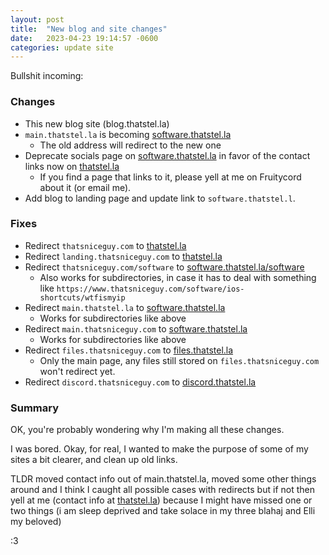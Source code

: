 ```yaml
---
layout: post
title:  "New blog and site changes"
date:   2023-04-23 19:14:57 -0600
categories: update site
---
```


Bullshit incoming:

### Changes
- This new blog site (blog.thatstel.la)
- `main.thatstel.la` is becoming [software.thatstel.la](https://software.thatstel.la)
  - The old address will redirect to the new one
- Deprecate socials page on [software.thatstel.la](https://software.thatstel.la) in favor of the contact links now on [thatstel.la](https://thatstel.la)
  - If you find a page that links to it, please yell at me on Fruitycord about it (or email me).
- Add blog to landing page and update link to `software.thatstel.l`.

### Fixes
- Redirect `thatsniceguy.com` to [thatstel.la](https://thatstel.la)
- Redirect `landing.thatsniceguy.com` to [thatstel.la](https://thatstel.la)
- Redirect `thatsniceguy.com/software` to [software.thatstel.la/software](https://software.thatstel.la/software)
  - Also works for subdirectories, in case it has to deal with something like `https://www.thatsniceguy.com/software/ios-shortcuts/wtfismyip`
- Redirect `main.thatstel.la` to [software.thatstel.la](https://software.thatstel.la)
  - Works for subdirectories like above
- Redirect `main.thatsniceguy.com` to [software.thatstel.la](https://software.thatstel.la)
  - Works for subdirectories like above
- Redirect `files.thatsniceguy.com` to [files.thatstel.la](https://files.thatstel.la)
  - Only the main page, any files still stored on `files.thatsniceguy.com` won't redirect yet.
- Redirect `discord.thatsniceguy.com` to [discord.thatstel.la](https://discord.thatstel.la)

### Summary

OK, you're probably wondering why I'm making all these changes.

I was bored. Okay, for real, I wanted to make the purpose of some of my sites a bit clearer, and clean up old links.

TLDR moved contact info out of main.thatstel.la, moved some other things around and I think I caught all possible cases with redirects but if not then yell at me (contact info at [thatstel.la](https://thatstel.la)) because I might have missed one or two things (i am sleep deprived and take solace in my three blahaj and Elli my beloved)

:3